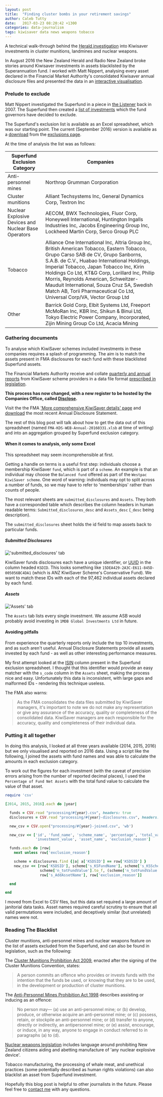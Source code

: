 ```yaml
---
layout: post
title:  "Finding cluster bombs in your retirement savings"
author: Caleb Tutty
date:   2017-03-23 08:20:42 +1300
categories: data-journalism
tags: kiwisaver data news weapons tobacco
---
```


A technical walk-through behind the [Herald investigation](http://insights.nzherald.co.nz/article/kiwisaver-investments) into Kiwisaver investments in cluster munitions, landmines and nuclear weapons.

In August 2016 the New Zealand Herald and Radio New Zealand broke stories around Kiwisaver investments in assets blacklisted by the Superannuation fund. I worked with Matt Nippert, analysing every asset declared in the Financial Market Authority's consolidated Kiwisaver annual disclosure files and presented the data in an [interactive visualisation](http://insights.nzherald.co.nz/article/kiwisaver-investments).

### Prelude to exclude

Matt Nippert investigated the Superfund in a piece in [the Listener](http://www.noted.co.nz/archive/listener-nz-2007/dirty-dollars/) back in 2007. The Superfund then created a [list of investments](https://www.nzsuperfund.co.nz/how-we-invest-responsible-investment/exclusions) which the fund governors have decided to exclude.

The Superfund's exclusion list is available as an Excel spreadsheet, which was our starting point. The current (September 2016) version is available as a [download](https://www.nzsuperfund.co.nz/sites/default/files/documents-sys/NZSF%20RI%20Exclusions%20List%20Sept%202016.xlsx) from the [exclusions page](https://www.nzsuperfund.co.nz/how-we-invest-responsible-investment/exclusions).

At the time of analysis the list was as follows:

|Superfund Exclusion Category     										 |	Companies																									  |
|------------------------------------------------------|--------------------------------------------------------------|
|Anti-personnel mines       											     | Northrop Grumman Corporation                                |
|Cluster munitions      													     | Alliant Techsystems Inc, General Dynamics Corp, Textron Inc |
|Nuclear Explosive Devices and Nuclear Base Operators  | AECOM, BWX Technologies, Fluor Corp, Honeywell International, Huntington Ingalls Industries Inc, Jacobs Engineering Group Inc, Lockheed Martin Corp, Serco Group PLC |
|	Tobacco																							 | Alliance One International Inc, Altria Group Inc, British American Tobacco, Eastern Tobacco, Grupo Carso SAB de CV, Grupo Sanborns, S.A.B. de C.V., Huabao International Holdings, Imperial Tobacco, Japan Tobacco Inc, Kirin Holdings Co Ltd, KT&G Corp, Lorillard Inc, Philip Morris, Reynolds American, Schweitzer-Mauduit International, Souza Cruz SA, Swedish Match AB, Torii Pharmaceutical Co Ltd, Universal Corp/VA, Vector Group Ltd |
|	Other																								 | Barrick Gold Corp, Elbit Systems Ltd, Freeport McMoRan Inc, KBR Inc, Shikun & Binui Ltd, Tokyo Electric Power Company, Incorporated, Zijin Mining Group Co Ltd, Acacia Mining |


### Gathering documents

To analyse which KiwiSaver schemes included investments in these companies requires a splash of programming. The aim is to match the assets present in FMA disclosures for each fund with these blacklisted Superfund assets.

The Financial Markets Authority receive and collate [quarterly and annual reports](https://fma.govt.nz/consumers/kiwisaver/more-comprehensive-kiwisaver-details/) from KiwiSaver scheme providers in a data file format [prescribed in legislation](http://www.legislation.govt.nz/regulation/public/2013/0047/latest/DLM5094045.html).

**This process has now changed, with a new register to be hosted by the Companies Office, called [Disclose](https://www.companiesoffice.govt.nz/disclose).**

Visit the the FMA ['More comprehensive KiwiSaver details' page](https://fma.govt.nz/consumers/kiwisaver/more-comprehensive-kiwisaver-details/) and [download](https://fma.govt.nz/assets/Spreadsheets/KiwiSaver/FMA-KDS-WEB-Annual-20160331.xlsb) the most recent Annual Disclosure Statement.

The rest of this blog post will talk about how to get the data out of this spreadsheet (named `FMA-KDS-WEB-Annual-20160331.xlsb` at time of writing) and into an aggregation grouped by Superfund exclusion category.

#### When it comes to analysis, only some Excel

This spreadsheet may seem incomprehensible at first.

Getting a handle on terms is a useful first step: individuals choose a membership KiwiSaver `fund`, which is part of a `scheme`. An example is that an individual may choose the `Balanced fund` offered as part of the `Westpac KiwiSaver scheme`. One word of warning: individuals may opt to split across a number of funds, so we may have to refer to 'memberships' rather than counts of people.

The most relevant sheets are `submitted_disclosures` and `Assets`. They both have a corresponded table which describes the column headers in human readable terms: `Submitted_disclosures_desc` and `Assets_desc` (`_desc` being description).

The `submitted_disclosures` sheet holds the id field to map assets back to particular funds.


##### Submitted Disclosures

!['submitted_disclosures' tab](http://i.imgur.com/7ChRPLE.png)


KiwiSaver funds disclosures each have a unique identifier, or [UUID](https://www.wikiwand.com/en/Universally_unique_identifier) in the column headed `KSDID`. This looks something like `15DEA429-2A3C-E611-845D-005056BC4DA1` (which is ANZ KiwiSaver Scheme's Conservative Fund). We want to match these IDs with each of the 97,462 individual assets declared by each fund.

##### Assets

!['Assets' tab](http://i.imgur.com/GSNAv6G.png)

The `Assets` tab lists every single investment. We assume ASB would probably avoid investing in `1MDB Global Investments Ltd` in future.


#### Avoiding pitfalls

From experience the quarterly reports only include the top 10 investments, and as such aren't useful. Annual Disclosure Statements provide all assets invested by each fund - as well as other interesting performance measures.

My first attempt looked at the [ISIN](https://www.wikiwand.com/en/International_Securities_Identification_Number) column present in the Superfund exclusion spreadsheet. I thought that this identifier would provide an easy matcher with the `s_code` column in the `Assets` sheet, making the process nice and easy. Unfortunately this data is inconsistent, with large gaps and malformed IDs - rendering this technique useless.

The FMA also warns:

> As the FMA consolidates the data files submitted by KiwiSaver managers, it's important to note we do not make any representation or give any assurance of the accuracy, quality or completeness of the consolidated data. KiwiSaver managers are each responsible for the accuracy, quality and completeness of their individual data.

### Putting it all together

In doing this analysis, I looked at all three years available (2014, 2015, 2016) but we only visualised and reported on 2016 data. Using a script like the following, I joined the assets with fund names and was able to calculate the amounts in each exclusion category.

To work out the figures for each investment (with the caveat of precision errors arising from the number of reported decimal places), I used the `Percentage of Fund Net Assets` with the total fund value to calculate the value of that asset.

```ruby
require 'csv'

[2014, 2015, 2016].each do |year|

  funds = CSV.read "processing/#{year}.csv", headers: true
  disclosures = CSV.read "processing/#{year}-disclosures.csv", headers: true

  new_csv = CSV.open("processing/#{year}-joined.csv", 'wb')

  new_csv << ['id', 'fund_name', 'scheme_name', 'percentage', 'total_value',
              'investment_value', 'asset_name', 'exclusion_reason']

  funds.each do |row|
    next unless row['exclusion_reason']

    scheme = disclosures.find {|a| a['KSDSID'] == row['KSDSID'] }
    new_csv << [row['KSDSID'], scheme['s_KSFundName'], scheme['s_KSSchemeName'], row['p_ofFundNetAssets'].to_f,
                scheme['n_totFundValue'].to_f, (scheme['n_totFundValue'].to_f * (row['p_ofFundNetAssets'].to_f / 100)),
                row['s_AddAssetName'], row['exclusion_reason']]

  end

end
```

I moved from Excel to CSV files, but this data set required a large amount of janitorial data tasks. Asset names required careful scrutiny to ensure that all valid permutations were included, and deceptively similar (but unrelated) names were not.


### Reading The Blacklist

Cluster munitions, anti-personnel mines and nuclear weapons feature on the list of assets excluded from the Superfund, and can also be found in legislation, such as the following:

The [Cluster Munitions Prohibition Act 2009](http://www.legislation.govt.nz/act/public/2009/0068/latest/DLM2171670.html), enacted after the signing of the Cluster Munitions Convention, states:

> A person commits an offence who provides or invests funds with the intention that the funds be used, or knowing that they are to be used, in the development or production of cluster munitions.

The [Anti-Personnel Mines Prohibition Act 1998](http://www.legislation.govt.nz/act/public/1998/0111/latest/DLM17844.html) describes assisting or inducing as an offence:

> No person may—
> (a) use an anti-personnel mine; or
> (b) develop, produce, or otherwise acquire an anti-personnel mine; or
> (c) possess, retain, or stockpile an anti-personnel mine; or
> (d) transfer to anyone, directly or indirectly, an antipersonnel mine; or
> (e) assist, encourage, or induce, in any way, anyone to engage in conduct referred to in paragraphs (a) to (d).

[Nuclear weapons legislation](http://www.legislation.govt.nz/act/public/1987/0086/latest/DLM115141.html#DLM115141) includes language around prohibiting New Zealand citizens aiding and abetting manufacture of 'any nuclear explosive device'.


Tobacco manufacturing, the processing of whale meat, and unethical practices (some potentially described as human rights violations) can also blacklist an asset from Superfund investment.


Hopefully this blog post is helpful to other journalists in the future. Please feel free to [contact me](https://twitter.com/Caleb_T) with any questions.
